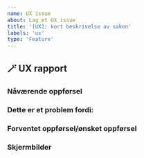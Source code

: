 ```yaml
---
name: UX issue
about: Lag et UX issue
title: '[UX]: kort beskrivelse av saken'
labels: 'ux'
type: 'Feature'
---
```


## 🪄 UX rapport

### Nåværende oppførsel

### Dette er et problem fordi:

### Forventet oppførsel/ønsket oppførsel

### Skjermbilder
